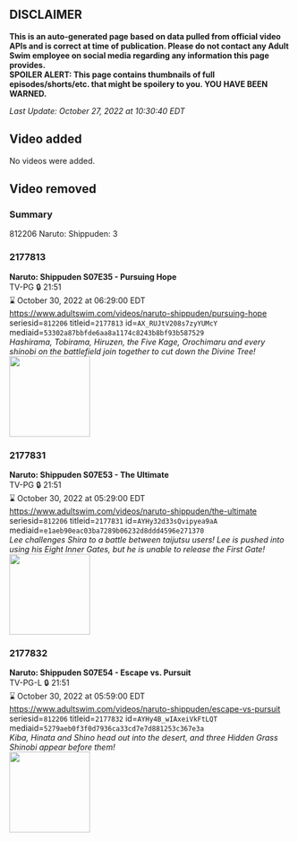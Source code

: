 ## DISCLAIMER
**This is an auto-generated page based on data pulled from official video APIs and is correct at time of publication. Please do not contact any Adult Swim employee on social media regarding any information this page provides.**  
**SPOILER ALERT: This page contains thumbnails of full episodes/shorts/etc. that might be spoilery to you. YOU HAVE BEEN WARNED.**  

_Last Update: October 27, 2022 at 10:30:40 EDT_
## Video added
No videos were added.  
## Video removed
### Summary
812206 Naruto: Shippuden: 3  
### 2177813
**Naruto: Shippuden S07E35 - Pursuing Hope**  
TV-PG 🔒 21:51  
⌛ October 30, 2022 at 06:29:00 EDT  
https://www.adultswim.com/videos/naruto-shippuden/pursuing-hope  
seriesid=`812206` titleid=`2177813` id=`AX_RUJtV208s7zyYUMcY` mediaid=`53302a87bbfde6aa8a1174c8243b8bf93b587529`  
_Hashirama, Tobirama, Hiruzen, the Five Kage, Orochimaru and every shinobi on the battlefield join together to cut down the Divine Tree!_  
<a href="https://media.cdn.adultswim.com/uploads/20220330/thumbnails/2_22330139208-NarutoShippuden_383_PursuingHope.png"><img src="https://media.cdn.adultswim.com/uploads/20220330/thumbnails/2_22330139208-NarutoShippuden_383_PursuingHope.png" height="144px" /></a>
### 2177831
**Naruto: Shippuden S07E53 - The Ultimate**  
TV-PG 🔒 21:51  
⌛ October 30, 2022 at 05:29:00 EDT  
https://www.adultswim.com/videos/naruto-shippuden/the-ultimate  
seriesid=`812206` titleid=`2177831` id=`AYHy32d33sQvipyea9aA` mediaid=`e1aeb90eac03ba7289b06232d8ddd4596e271370`  
_Lee challenges Shira to a battle between taijutsu users!  Lee is pushed into using his Eight Inner Gates, but he is unable to release the First Gate!_  
<a href="https://media.cdn.adultswim.com/uploads/20220712/thumbnails/2_227121045277-NarutoShippuden_401_TheUltimate.png"><img src="https://media.cdn.adultswim.com/uploads/20220712/thumbnails/2_227121045277-NarutoShippuden_401_TheUltimate.png" height="144px" /></a>
### 2177832
**Naruto: Shippuden S07E54 - Escape vs. Pursuit**  
TV-PG-L 🔒 21:51  
⌛ October 30, 2022 at 05:59:00 EDT  
https://www.adultswim.com/videos/naruto-shippuden/escape-vs-pursuit  
seriesid=`812206` titleid=`2177832` id=`AYHy4B_wIAxeiVkFtLQT` mediaid=`5279aeb0f3f0d7936ca33cd7e7d881253c367e3a`  
_Kiba, Hinata and Shino head out into the desert, and three Hidden Grass Shinobi appear before them!_  
<a href="https://media.cdn.adultswim.com/uploads/20220712/thumbnails/2_227121046111-NarutoShippuden_402_EscapeVsPursuit.png"><img src="https://media.cdn.adultswim.com/uploads/20220712/thumbnails/2_227121046111-NarutoShippuden_402_EscapeVsPursuit.png" height="144px" /></a>
